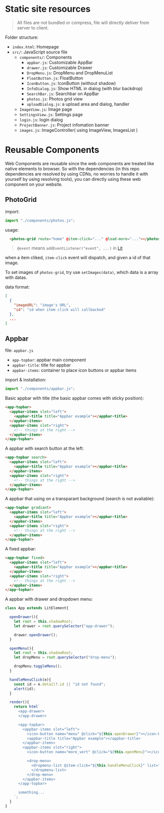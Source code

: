 # Static site resources

> All files are not bundled or compress, file will directly deliver from server to client.

Folder structure:

* `index.html`: Homepage
* `src/`: JavaScript source file
  * `components/`: Components
    * `appbar.js`: Customizable AppBar
    * `drawer.js`: Customizable Drawer
    * `DropMenu.js`: DropMenu and DropMenuList
    * `FloatButton.js`: FloatButton 
    * `IconButton.js`: IconButton (without shadow)
    * `InfoDialog.js`: Show HTML in dialog (with blur backdrop)
    * `SearchBar.js`: Searchbar on AppBar
    * `photos.js`: Photos grid view
    * `uploadDialog.js`: a upload area and dialog, handler
  * `ImageView.js`: Image page
  * `SettingsView.js`: Settings page
  * `login.js`: login dialog
  * `ProjectBanner.js`: Project infomation banner
  * `images.js`: ImageController( using ImageView, ImagesList )

# Reusable Components

Web Components are reusable since the web components are treated like native elements to browser. So with the dependencies (in this repo dependencies are resolved by using CDNs, no worries to handle it with yourself by using resolving tools), you can directly using these web component on your website.

## PhotoGrid

import:

```js
import "./components/photos.js";
```

usage: 

```html
  <photos-grid route="home" @item-click="..." @load-more="..."></photos-grid>
```

> `@event` means `addEventListener("event", ...)` in [Lit](lit.dev)

when a item cliked, `item-click` event will dispatch, and given a id of that image.

To set images of `photos-grid`, try use `setImages(data)`, which data is a array with datas.

data format:

```json
[
  {
    "imageURL": "image's URL",
    "id": "id when item click will callbacked"
  },
  ...
]
```


## Appbar

file: `appbar.js`

* `app-topbar`: appbar main component
* `appbar-title`: title for appbar
* `appbar-items`: container to place icon buttons or appbar items

import & installation:

```js
import "./components/appbar.js";
```

Basic appbar with title (the basic appbar comes with sticky position):

```html
<app-topbar>
  <appbar-items slot="left">
    <appbar-title title="Appbar example"></appbar-title>
  </appbar-items>
  <appbar-items slot="right">
    <!-- things at the right -->
  </appbar-items>
</app-topbar>
```

A appbar with search button at the left:
```html
<app-topbar search>
  <appbar-items slot="left">
    <appbar-title title="Appbar example"></appbar-title>
  </appbar-items>
  <appbar-items slot="right">
    <!-- things at the right -->
  </appbar-items>
</app-topbar>
```

A appbar that using on a transparant background (search is not avaliable):

```html
<app-topbar gradiant>
  <appbar-items slot="left">
    <appbar-title title="Appbar example"></appbar-title>
  </appbar-items>
  <appbar-items slot="right">
    <!-- things at the right -->
  </appbar-items>
</app-topbar>
```

A fixed appbar:

```html
<app-topbar fixed>
  <appbar-items slot="left">
    <appbar-title title="Appbar example"></appbar-title>
  </appbar-items>
  <appbar-items slot="right">
    <!-- things at the right -->
  </appbar-items>
</app-topbar>
```

A appbar with drawer and dropdown menu:

```js
class App extends LitElement{

  openDrawer(){
    let root = this.shadowRoot;
    let drawer = root.querySelector("app-drawer");

    drawer.openDrawer();
  }

  openMenu(){
    let root = this.shadowRoot;
    let dropMenu = root.querySelector("drop-menu");

    dropMenu.toggleMenu();
  }

  handleMenuClick(e){
    const id = e.detail?.id || "id not found";
    alert(id);
  }

  render(){
    return html`
      <app-drawer>
      </app-drawer>

      <app-topbar>
        <appbar-items slot="left">
          <icon-button name="menu" @click="${this.openDrawer}"></icon-button>
          <appbar-title title="Appbar example"></appbar-title>
        </appbar-items>
        <appbar-items slot="right">
          <icon-button name="more_vert" @click="${this.openMenu}"></icon-button>

          <drop-menu>
            <dropmenu-list @item-click="${this.handleMenuClick}" list="Login,Signup;split,Source Code,Home site;split,Settings,About" >
            </dropmenu-list>
          </drop-menu>
        </appbar-items>
      </app-topbar>

      something...
    `;
  }
}
```